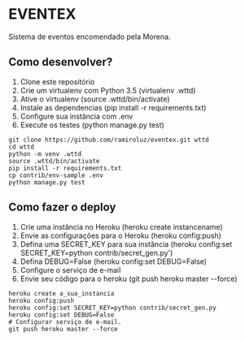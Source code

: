 # EVENTEX

Sistema de eventos encomendado pela Morena.

## Como desenvolver?

1. Clone este repositório
2. Crie um virtualenv com Python 3.5 (virtualenv .wttd)
3. Ative o virtualenv (source .wttd/bin/activate)
4. Instale as dependencias (pip install -r requirements.txt)
5. Configure sua instância com .env
6. Execute os testes (python manage.py test)


```console
git clone https://github.com/ramiroluz/eventex.git wttd
cd wttd
python -m venv .wttd
source .wttd/bin/activate
pip install -r requirements.txt
cp contrib/env-sample .env
python manage.py test
```

## Como fazer o deploy

1. Crie uma instância no Heroku (heroku create instancename)
2. Envie as configurações para o Heroku (heroku config:push)
3. Defina uma SECRET_KEY para sua instância (heroku config:set SECRET_KEY=python contrib/secret_gen.py')
4. Defina DEBUG=False (heroku config:set DEBUG=False)
5. Configure o serviço de e-mail
6. Envie seu código para o heroku (git push heroku master --force)

```console
heroku create a_sua_instancia
heroku config:push
heroku config:set SECRET_KEY=python contrib/secret_gen.py
heroku config:set DEBUG=False
# Configurar serviço de e-mail.
git push heroku master --force
```
